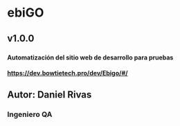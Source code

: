 # ebiGO
## v1.0.0
###
#### Automatización del sitio web de desarrollo para pruebas
#### https://dev.bowtietech.pro/dev/Ebigo/#/
## Autor: Daniel Rivas
### Ingeniero QA
